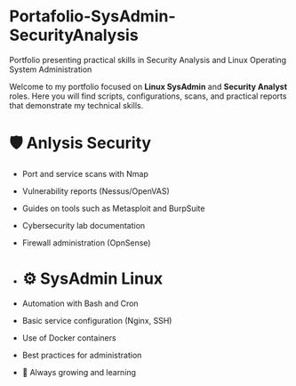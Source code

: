 # Portafolio-SysAdmin-SecurityAnalysis
Portfolio presenting practical skills in Security Analysis and Linux Operating System Administration

Welcome to my portfolio focused on **Linux SysAdmin** and **Security Analyst** roles. Here you will find scripts, configurations, scans, and practical reports that demonstrate my technical skills.

# 🛡️ Anlysis Security
- Port and service scans with Nmap
- Vulnerability reports (Nessus/OpenVAS)
- Guides on tools such as Metasploit and BurpSuite
- Cybersecurity lab documentation
- Firewall administration (OpnSense)

- # ⚙️ SysAdmin Linux
- Automation with Bash and Cron
- Basic service configuration (Nginx, SSH)
- Use of Docker containers
- Best practices for administration

- 🎯 Always growing and learning
